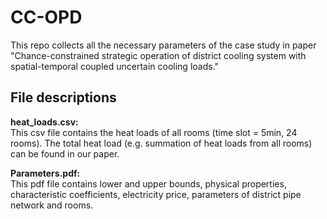 # CC-OPD
This repo collects all the necessary parameters of the case study in paper "Chance-constrained strategic operation of district cooling system with spatial-temporal coupled uncertain cooling loads."

## File descriptions
__heat_loads.csv:__  
This csv file contains the heat loads of all rooms (time slot = 5min, 24 rooms). The total heat load (e.g. summation of heat loads from all rooms) can be found in our paper.  

__Parameters.pdf:__  
 This pdf file contains lower and upper bounds, physical properties, characteristic coefficients, electricity price, parameters of district pipe network and rooms.